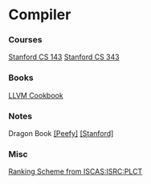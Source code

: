 # Compiler

### Courses

[Stanford CS 143](https://web.stanford.edu/class/cs143/) [Stanford CS 343](https://web.stanford.edu/class/cs343/)

### Books

[LLVM Cookbook](https://github.com/iBreaker/book/blob/master/LLVM%20Cookbook.pdf)

### Notes

Dragon Book [[Peefy]](https://github.com/Peefy/CompileDragonBook) [[Stanford]](https://suif.stanford.edu/dragonbook/lecture-notes.html)

### Misc

[Ranking Scheme from ISCAS:ISRC:PLCT](https://github.com/lazyparser/weloveinterns/blob/master/how-do-we-rank-interns.md)
